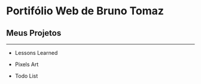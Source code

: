 # Portifólio Web de Bruno Tomaz

## Meus Projetos

---

- Lessons Learned

- Pixels Art

- Todo List
